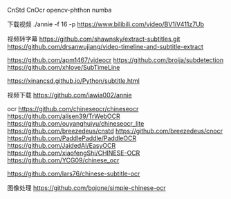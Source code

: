 CnStd
CnOcr
opencv-phthon
numba

下载视频
./annie -f 16 -p https://www.bilibili.com/video/BV1iV411z7Ub

视频转字幕
https://github.com/shawnsky/extract-subtitles.git
https://github.com/drsanwujiang/video-timeline-and-subtitle-extract

https://github.com/apm1467/videocr
https://github.com/broija/subdetection
https://github.com/xhlove/SubTimeLine

https://xinancsd.github.io/Python/subtitle.html

视频下载
https://github.com/iawia002/annie

ocr
https://github.com/chineseocr/chineseocr
https://github.com/alisen39/TrWebOCR
https://github.com/ouyanghuiyu/chineseocr_lite
https://github.com/breezedeus/cnstd
https://github.com/breezedeus/cnocr
https://github.com/PaddlePaddle/PaddleOCR
https://github.com/JaidedAI/EasyOCR
https://github.com/xiaofengShi/CHINESE-OCR
https://github.com/YCG09/chinese_ocr

https://github.com/lars76/chinese-subtitle-ocr

图像处理
https://github.com/bojone/simple-chinese-ocr

